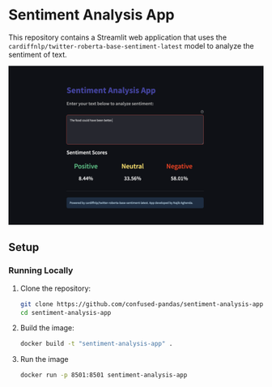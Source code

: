 # Sentiment Analysis App

This repository contains a Streamlit web application that uses the `cardiffnlp/twitter-roberta-base-sentiment-latest` model to analyze the sentiment of text.

![Application Screenshot](screenshots/screenshot.png)

## Setup

### Running Locally

1. Clone the repository:

   ```sh
   git clone https://github.com/confused-pandas/sentiment-analysis-app.git
   cd sentiment-analysis-app

2. Build the image:
    ```sh
    docker build -t "sentiment-analysis-app" .

3. Run the image
    ```sh
    docker run -p 8501:8501 sentiment-analysis-app